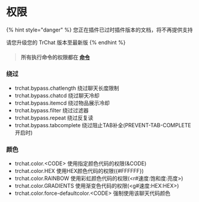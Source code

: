 # 权限

{% hint style="danger" %}
您正在插件已过时插件版本的文档，将不再提供支持

请您升级您的 TrChat 版本至最新版
{% endhint %}

> #### **所有执行命令的权限都在** [**命令**](https://github.com/FlickerProjects/TrChat/wiki/%E5%91%BD%E4%BB%A4)

### 绕过

* trchat.bypass.chatlength 绕过聊天长度限制
* trchat.bypass.chatcd 绕过聊天冷却
* trchat.bypass.itemcd 绕过物品展示冷却
* trchat.bypass.filter 绕过过滤器
* trchat.bypass.repeat 绕过反复读
* trchat.bypass.tabcomplete 绕过阻止TAB补全(PREVENT-TAB-COMPLETE开启时)

### 颜色

* trchat.color.\<CODE> 使用指定颜色代码的权限(\&CODE)
* trchat.color.HEX 使用HEX颜色代码的权限({#FFFFFF})
* trchat.color.RAINBOW 使用彩虹颜色代码的权限(\<r#速度:饱和度:亮度>)
* trchat.color.GRADIENTS 使用渐变色代码的权限(\<g#速度:HEX:HEX>)
* trchat.color.force-defaultcolor.\<CODE> 强制使用该聊天代码颜色
